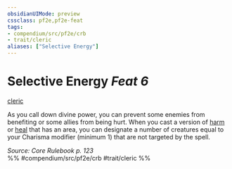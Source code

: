 ```yaml
---
obsidianUIMode: preview
cssclass: pf2e,pf2e-feat
tags:
- compendium/src/pf2e/crb
- trait/cleric
aliases: ["Selective Energy"]
---
```

# Selective Energy  *Feat 6*  
[cleric](rules/traits/cleric.md)  


As you call down divine power, you can prevent some enemies from benefiting or some allies from being hurt. When you cast a version of [harm](compendium/spells/harm.md) or [heal](compendium/spells/heal.md) that has an area, you can designate a number of creatures equal to your Charisma modifier (minimum 1) that are not targeted by the spell.

*Source: Core Rulebook p. 123*  
%% #compendium/src/pf2e/crb #trait/cleric %%